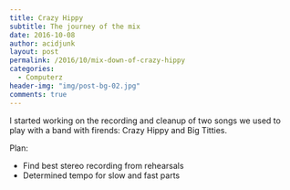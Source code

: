 ```yaml
---
title: Crazy Hippy
subtitle: The journey of the mix
date: 2016-10-08
author: acidjunk
layout: post
permalink: /2016/10/mix-down-of-crazy-hippy
categories:
  - Computerz
header-img: "img/post-bg-02.jpg"
comments: true
---
```

I started working on the recording and cleanup of two songs we used to play with a band with firends: Crazy Hippy and Big Titties.

Plan:
- Find best stereo recording from rehearsals
- Determined tempo for slow and fast parts

